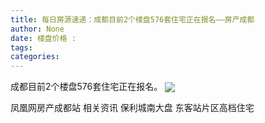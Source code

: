 ```yaml
---
title: 每日房源速递：成都目前2个楼盘576套住宅正在报名——房产成都
author: None
date: 楼盘价格 : 
tags: 
categories: 
---
```

                    
<!-- more -->
成都目前2个楼盘576套住宅正在报名。
<img align="center" border="0" src="//s1.ifengimg.com/2019/02/25/541e70a179f96d038c871f4d6075ed8c.png" />
                        
                        
                        
                        
                                        
                    
                    
                
                    
                    
                    
                
                    
                
凤凰网房产成都站
相关资讯
保利城南大盘
东客站片区高档住宅
	                        
	                    
	                        
	                    

